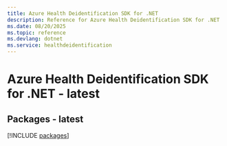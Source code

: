 ```yaml
---
title: Azure Health Deidentification SDK for .NET
description: Reference for Azure Health Deidentification SDK for .NET
ms.date: 08/20/2025
ms.topic: reference
ms.devlang: dotnet
ms.service: healthdeidentification
---
```

# Azure Health Deidentification SDK for .NET - latest
## Packages - latest
[!INCLUDE [packages](health-deidentification-index.md)]